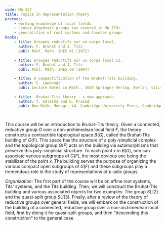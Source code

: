 ```yaml
---
code: MA 357
title: Topics in Representation Theory
prereqs:
    - working knowledge of local fields
    - Linear Algebraic groups (as covered in MA 379)
    - generalities of root systems and Coxeter groups
books:
    - title: Groupes reductifs sur un corps local.
      author: F. Bruhat and J. Tits
      publ: Publ. Math. IHES 41 (1972)
      
    - title: Groupes reductifs sur un corps local II.
      author: F. Bruhat and J. Tits
      publ: Publ. Math. IHES 60 (1984)

    - title: A compactification of the Bruhat-Tits building.
      author: E. Landvogt
      publ: Lecture Notes in Math., 1619 Springer-Verlag, Berlin, viii+152 pp. (1996)
    
    - title:  Bruhat-Tits theory - a new approach
      author: T. Kaletha and G. Prasad
      publ: New Math. Monogr. 44, Cambridge University Press, Cambridge, xxx+718 pp. (2023)

---
```

This course will be an introduction to Bruhat-Tits theory. Given a connected, reductive group $G$ over a non-archimedean local field $F$,
the theory constructs a contractible topological space $B(G)$, called the Bruhat-Tits building of $G(F)$. This space has the structure of
a poly-simplicial complex and the topological group $G(F)$ acts on the building via automorphisms that preserve this poly-simplicial structure.
To each point $x$ in $B(G)$, one can associate various subgroups of $G(F)$, the most obvious one being the stabilizer of the point $x$. The
building serves the purpose of organizing the various compact open subgroups of $G(F)$ and these subgroups play a tremendous role in the
study of representations of $p$-adic groups.

*Organization:* The first part of the course will be on affine root systems, Tits' systems, and the Tits building. Then, we will construct
the Bruhat-Tits building and various associated objects for two examples: The group $SL(2)$ and the quasi-split group $SU(3)$. Finally,
after a review of the theory of reductive groups over general fields, we will  embark on the construction of the building of a connected,
reductive group over a non-archimedean local field, first by doing it for quasi-split groups, and then "descending this construction" to
the general case.

